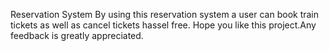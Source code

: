 Reservation System
By using this reservation system a user can book train tickets as well as cancel tickets hassel free.
Hope you like this project.Any feedback is greatly appreciated.
